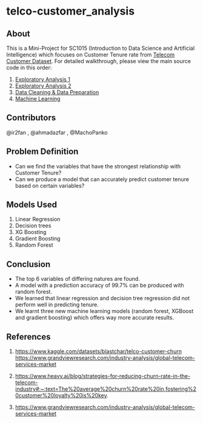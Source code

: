 # telco-customer_analysis
## About
This is a Mini-Project for SC1015 (Introduction to Data Science and Artificial Intelligence) which focuses on Customer Tenure rate from [Telecom Customer Dataset](https://www.kaggle.com/datasets/blastchar/telco-customer-churn). For detailed walkthrough, please view the main source code in this order:
1. [Exploratory Analysis 1](https://github.com/MachoPanko/telco-customer_analysis/blob/main/Exploratory%20Data%20Analysis%20Part%201.ipynb)
2. [Exploratory Analysis 2](https://github.com/MachoPanko/telco-customer_analysis/blob/main/Exploratory%20Data%20Analysis%20Part%202.ipynb)
3. [Data Cleaning & Data Preparation](https://github.com/MachoPanko/telco-customer_analysis/blob/main/SC1015%20Lab%20SC1%20Group%201%20Main.ipynb) 
4. [Machine Learning](https://github.com/MachoPanko/telco-customer_analysis/blob/main/SC1015%20Lab%20SC1%20Group%201%20Main.ipynb) 

## Contributors
@ir2fan , @ahmadazfar , @MachoPanko

## Problem Definition
- Can we find the variables that have the strongest relationship with Customer Tenure?
- Can we produce a model that can accurately predict customer tenure based on certain variables?

## Models Used
1. Linear Regression
2. Decision trees
3. XG Boosting
4. Gradient Boosting
5. Random Forest

## Conclusion
- The top 6 variables of differing natures are found.
- A model with a prediction accuracy of 99.7% can be produced with random forest.
- We learned that linear regression and decision tree regression did not perform well in predicting tenure.
- We learnt three new machine learning models (random forest, XGBoost and gradient boosting) which offers way more accurate results.

## References 
1) https://www.kaggle.com/datasets/blastchar/telco-customer-churn
https://www.grandviewresearch.com/industry-analysis/global-telecom-services-market

2) https://www.heavy.ai/blog/strategies-for-reducing-churn-rate-in-the-telecom-industry#:~:text=The%20average%20churn%20rate%20in,fostering%20customer%20loyalty%20is%20key.

3) https://www.grandviewresearch.com/industry-analysis/global-telecom-services-market
